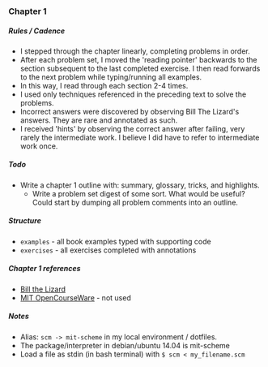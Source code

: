 
### Chapter 1

##### Rules / Cadence
- I stepped through the chapter linearly, completing problems in order.
- After each problem set, I moved the 'reading pointer' backwards to the section subsequent to the last completed exercise. I then read forwards to the next problem while typing/running all examples. 
- In this way, I read through each section 2-4 times.
- I used only techniques referenced in the preceding text to solve the problems.
- Incorrect answers were discovered by observing Bill The Lizard's answers. They are rare and annotated as such.
- I received 'hints' by observing the correct answer after failing, very rarely the intermediate work. I believe I did have to refer to intermediate work once.

##### Todo

- Write a chapter 1 outline with: summary, glossary, tricks, and highlights.
    - Write a problem set digest of some sort. What would be useful? Could start by dumping all problem comments into an outline.

##### Structure
- `examples` - all book examples typed with supporting code
- `exercises` - all exercises completed with annotations

##### Chapter 1 references
- [Bill the Lizard](http://www.billthelizard.com/2009/10/sicp-challenge.html)
- [MIT OpenCourseWare](http://ocw.mit.edu/courses/electrical-engineering-and-computer-science/6-001-structure-and-interpretation-of-computer-programs-spring-2005/) - not used


##### Notes
- Alias: `scm -> mit-scheme` in my local environment / dotfiles.
- The package/interpreter in debian/ubuntu 14.04 is mit-scheme
- Load a file as stdin (in bash terminal) with `$ scm < my_filename.scm`


